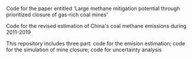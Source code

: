 Code for the paper entitled 'Large methane mitigation potential through prioritized closure of gas-rich coal mines'

Code for the revised estimation of China's coal methane emissions during 2011-2019

This repository includes three part: code for the emision estimation; code for the simulation of mine closure; code for uncertainty analysis

